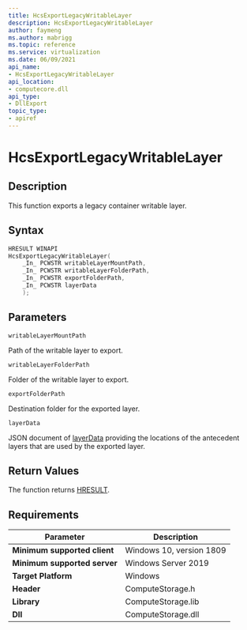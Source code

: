```yaml
---
title: HcsExportLegacyWritableLayer
description: HcsExportLegacyWritableLayer
author: faymeng
ms.author: mabrigg
ms.topic: reference
ms.service: virtualization
ms.date: 06/09/2021
api_name:
- HcsExportLegacyWritableLayer
api_location:
- computecore.dll
api_type:
- DllExport
topic_type: 
- apiref
---
```

# HcsExportLegacyWritableLayer

## Description

This function exports a legacy container writable layer.

## Syntax

```cpp
HRESULT WINAPI
HcsExportLegacyWritableLayer(
    _In_ PCWSTR writableLayerMountPath,
    _In_ PCWSTR writableLayerFolderPath,
    _In_ PCWSTR exportFolderPath,
    _In_ PCWSTR layerData
    );
```

## Parameters

`writableLayerMountPath`

Path of the writable layer to export.

`writableLayerFolderPath`

Folder of the writable layer to export.

`exportFolderPath`

Destination folder for the exported layer.

`layerData`

JSON document of [layerData](./../SchemaReference.md#LayerData) providing the locations of the antecedent layers that are used by the exported layer.

## Return Values

The function returns [HRESULT](./HCSHResult.md).

## Requirements

|Parameter|Description|
|---|---|
| **Minimum supported client** | Windows 10, version 1809 |
| **Minimum supported server** | Windows Server 2019 |
| **Target Platform** | Windows |
| **Header** | ComputeStorage.h |
| **Library** | ComputeStorage.lib |
| **Dll** | ComputeStorage.dll |
